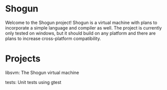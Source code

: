 # Shogun

Welcome to the Shogun project! Shogun is a virtual machine
with plans to incorporate a simple language and compiler
as well. The project is currently only tested on windows,
but it should build on any platform and there are plans to
increase cross-platform compatibility.

# Projects

libsvm: The Shogun virtual machine

tests: Unit tests using gtest